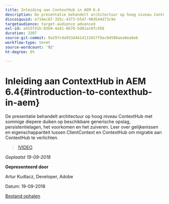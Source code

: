 ```yaml
---
title: Inleiding aan ContextHub in AEM 6.4
description: De presentatie behandelt architectuur op hoog niveau ContextHub met sommige diepere duiken op beschikbare generische opslag, persistentielagen, het voorkomen en het zuiveren. Leer over gelijkenissen en eigenschappariteit tussen ClientContext en ContextHub om migratie aan ContextHub te verlichten.
discoiquuid: e714ec87-355c-4373-b547-98d544d73c9e
targetaudience: target-audience advanced
exl-id: a415f41b-03b9-4a41-8b70-5d81ac8fc456
duration: 3307
source-git-commit: 9a297cda953d4414131657f9ac84580aea0eabeb
workflow-type: tm+mt
source-wordcount: '92'
ht-degree: 0%

---
```


# Inleiding aan ContextHub in AEM 6.4{#introduction-to-contexthub-in-aem}

De presentatie behandelt architectuur op hoog niveau ContextHub met sommige diepere duiken op beschikbare generische opslag, persistentielagen, het voorkomen en het zuiveren. Leer over gelijkenissen en eigenschappariteit tussen ClientContext en ContextHub om migratie aan ContextHub te verlichten.

>[!VIDEO](https://video.tv.adobe.com/v/23839/?quality=9)

*Geplaatst 19-09-2018*

**Gepresenteerd door**

Artur Kudlacz, Developer, Adobe

Datum: 19-09-2018

[Bestand ophalen](assets/gems-session-introduction-to-contexthub-in-aem-64.pdf)

<!--
[Get back to the Overview](https://helpx.adobe.com/experience-manager/kt/eseminars/gems/aem-index.html)
-->
